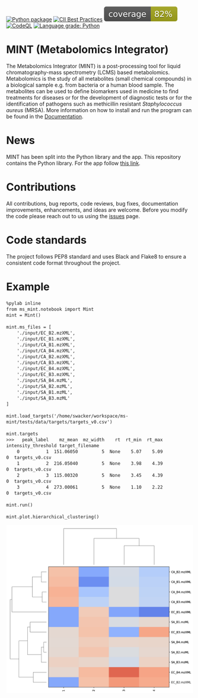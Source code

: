 [![Python package](https://github.com/lewisresearchgroup/ms-mint/actions/workflows/pythonpackage.yml/badge.svg)](https://github.com/sorenwacker/ms-mint/actions/workflows/pythonpackage.yml)
[![CII Best Practices](https://bestpractices.coreinfrastructure.org/projects/5178/badge)](https://bestpractices.coreinfrastructure.org/projects/5178)
![](https://github.com/LewisResearchGroup/ms-mint/blob/develop/images/coverage.svg)
[![CodeQL](https://github.com/lewisresearchgroup/ms-mint/actions/workflows/codeql-analysis.yml/badge.svg)](https://github.com/lewisresearchgroup/ms-mint/actions/workflows/codeql-analysis.yml)
[![Language grade: Python](https://img.shields.io/lgtm/grade/python/g/LewisResearchGroup/ms-mint.svg?logo=lgtm&logoWidth=18)](https://lgtm.com/projects/g/LewisResearchGroup/ms-mint/context:python)


# MINT (Metabolomics Integrator)

The Metabolomics Integrator (MINT) is a post-processing tool for liquid chromatography-mass spectrometry (LCMS) based metabolomics. 
Metabolomics is the study of all metabolites (small chemical compounds) in a biological sample e.g. from bacteria or a human blood sample. 
The metabolites can be used to define biomarkers used in medicine to find treatments for diseases or for the development of diagnostic tests 
or for the identification of pathogens such as methicillin resistant _Staphylococcus aureus_ (MRSA). 
More information on how to install and run the program can be found in the [Documentation](https://lewisresearchgroup.github.io/ms-mint/).

# News

MINT has been split into the Python library and the app. This repository contains the Python library. For the app follow [this link](https://github.com/LewisResearchGroup/ms-mint-app).

# Contributions

All contributions, bug reports, code reviews, bug fixes, documentation improvements, enhancements, and ideas are welcome.
Before you modify the code please reach out to us using the [issues](https://github.com/LewisResearchGroup/ms-mint/issues) page.


# Code standards

The project follows PEP8 standard and uses Black and Flake8 to ensure a consistent code format throughout the project.


# Example

    %pylab inline
    from ms_mint.notebook import Mint
    mint = Mint()

    mint.ms_files = [
        './input/EC_B2.mzXML',
        './input/EC_B1.mzXML',
        './input/CA_B1.mzXML',
        './input/CA_B4.mzXML',
        './input/CA_B2.mzXML',
        './input/CA_B3.mzXML',
        './input/EC_B4.mzXML',
        './input/EC_B3.mzXML',
        './input/SA_B4.mzML',
        './input/SA_B2.mzML',
        './input/SA_B1.mzML',
        './input/SA_B3.mzML'
    ]

    mint.load_targets('/home/swacker/workspace/ms-mint/tests/data/targets/targets_v0.csv')
    
    mint.targets
    >>>   peak_label    mz_mean  mz_width    rt  rt_min  rt_max  intensity_threshold target_filename
        0          1  151.06050         5  None    5.07    5.09                    0  targets_v0.csv
        1          2  216.05040         5  None    3.98    4.39                    0  targets_v0.csv
        2          3  115.00320         5  None    3.45    4.39                    0  targets_v0.csv
        3          4  273.00061         5  None    1.10    2.22                    0  targets_v0.csv

    mint.run()

    mint.plot.hierarchical_clustering()


![](https://github.com/LewisResearchGroup/ms-mint/blob/develop/images/hierarchical_clustering.png)